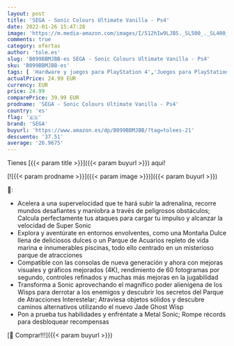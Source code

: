 ```yaml
---
layout: post
title: 'SEGA - Sonic Colours Ultimate Vanilla - Ps4'
date: 2022-01-26 15:47:28
image: 'https://m.media-amazon.com/images/I/512hIw9LJBS._SL500_._SL400_.jpg'
comments: true
category: ofertas
author: 'tole.es'
slug: 'B099BBMJBB-es SEGA - Sonic Colours Ultimate Vanilla - Ps4'
sku: 'B099BBMJBB-es'
tags: [ 'Hardware y juegos para PlayStation 4','Juegos para PlayStation 4','Juguetes','Juguetes electrónicos','Juguetes y juegos','Videojuegos','Videojuegos para niños','ps4','sega', ]
actualPrice: 24.99 EUR
currency: EUR
price: 24.99
comparePrice: 39.99 EUR
prodname: 'SEGA - Sonic Colours Ultimate Vanilla - Ps4'
country: 'es'
flag: '🇪🇸'
brand: 'SEGA'
buyurl: 'https://www.amazon.es/dp/B099BBMJBB/?tag=tolees-21'
descuento: '37.51'
average: '26.9675'
---
```


Tienes [{{< param title >}}]({{< param buyurl >}}) aqui!

[![{{< param prodname >}}]({{< param image >}})]({{< param buyurl >}})

🔎:

- Acelera a una supervelocidad que te hará subir la adrenalina, recorre mundos desafiantes y maniobra a través de peligrosos obstáculos; Calcula perfectamente tus ataques para cargar tu impulso y alcanzar la velocidad de Super Sonic
- Explora y aventúrate en entornos envolventes, como una Montaña Dulce llena de deliciosos dulces o un Parque de Acuarios repleto de vida marina e innumerables piscinas, todo ello centrado en un misterioso parque de atracciones
- Compatible con las consolas de nueva generación y ahora con mejoras visuales y gráficos mejorados (4K), rendimiento de 60 fotogramas por segundo, controles refinados y muchas más mejoras en la jugabilidad
- Transforma a Sonic aprovechando el magnífico poder alienígena de los Wisps para derrotar a los enemigos y descubrir los secretos del Parque de Atracciones Interestelar; Atraviesa objetos sólidos y descubre caminos alternativos utilizando el nuevo Jade Ghost Wisp
- Pon a prueba tus habilidades y enfréntate a Metal Sonic; Rompe récords para desbloquear recompensas

[🛒 Comprar!!!]({{< param buyurl >}})
